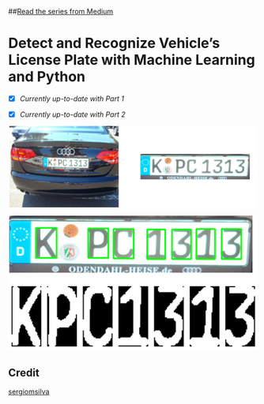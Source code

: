 ##[Read the series from Medium](https://medium.com/@quangnhatnguyenle/detect-and-recognize-vehicles-license-plate-with-machine-learning-and-python-part-1-detection-795fda47e922)

# Detect and Recognize Vehicle’s License Plate with Machine Learning and Python 

- [x] _Currently up-to-date with Part 1_
- [x] _Currently up-to-date with Part 2_


<p align="center"><img src="./Part1_result.jpg" width=640></p>
<p align="center"><img src="./Part2_result.jpg" width=640></p>



## Credit
[sergiomsilva](https://github.com/sergiomsilva/alpr-unconstrained)
